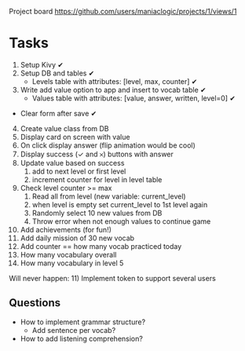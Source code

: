 Project board https://github.com/users/maniaclogic/projects/1/views/1

# Tasks

1) Setup Kivy ✔
2) Setup DB and tables ✔
   - Levels table with attributes: [level, max, counter] ✔
3) Write add value option to app and insert to vocab table ✔
   - Values table with attributes: [value, answer, written, level=0] ✔
- Clear form after save ✔
4) Create value class from DB
5) Display card on screen with value
6) On click display answer (flip animation would be cool)
7) Display success (✓ and 𐄂) buttons with answer
8) Update value based on success
   1) add to next level or first level
   2) increment counter for level in level table
9) Check level counter >= max 
   1) Read all from level (new variable: current_level)
   2) when level is empty set current_level to 1st level again
   3) Randomly select 10 new values from DB
   4) Throw error when not enough values to continue game
10) Add achievements (for fun!)
   1) Add daily mission of 30 new vocab
   2) Add counter == how many vocab practiced today
   3) How many vocabulary overall
   4) How many vocabulary in level 5

Will never happen: 11) Implement token to support several users

## Questions

- How to implement grammar structure?
     - Add sentence per vocab?
- How to add listening comprehension?
